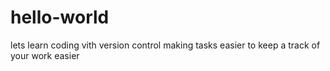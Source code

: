 # hello-world
lets learn coding vith version control making tasks easier to keep a track of your work easier
